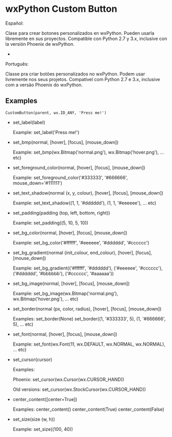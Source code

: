 wxPython Custom Button
======================

Español:

Clase para crear botones personalizados en wxPython. Pueden usarla libremente en sus proyectos. Compatible con Python 2.7 y 3.x, inclusive con la versión Phoenix de wxPython.

-

Português:

Classe pra criar botões personalizados no wxPython. Podem usar livremente nos seus projetos. Compatível com Python 2.7 e 3.x, inclusive com a versão Phoenix do wxPython.

Examples
--------

    CustomButton(parent, wx.ID_ANY, 'Press me!')
-
    set_label(label)
    
    Example:
    set_label('Press me!')
-
    set_bmp(normal, [hover], [focus], [mouse_down])
    
    Example:
    set_bmp(wx.Bitmap('normal.png'), wx.Bitmap('hover.png'), ... etc)
-
    set_foreground_color(normal, [hover], [focus], [mouse_down])
    
    Example:
    set_foreground_color('#333333', '#666666', mouse_down='#111111')
-
    set_text_shadow(normal (x, y, colour), [hover], [focus], [mouse_down])
    
    Example:
    set_text_shadow((1, 1, '#dddddd'), (1, 1, '#eeeeee'), ... etc)
-
    set_padding(padding (top, left, bottom, right))
    
    Example:
    set_padding((5, 10, 5, 10))
-
    set_bg_color(normal, [hover], [focus], [mouse_down])
    
    Example:
    set_bg_color('#ffffff', '#eeeeee', '#dddddd', '#cccccc')
-
    set_bg_gradient(normal (init_colour, end_colour), [hover], [focus], [mouse_down])
    
    Example:
    set_bg_gradient(('#ffffff', '#dddddd'), ('#eeeeee', '#cccccc'), ('#dddddd', '#bbbbbb'), ('#cccccc', '#aaaaaa'))
-
    set_bg_image(normal, [hover], [focus], [mouse_down])
    
    Example:
    set_bg_image(wx.Bitmap('normal.png'), wx.Bitmap('hover.png'), ... etc)
-
    set_border(normal (px, color, radius), [hover], [focus], [mouse_down])
    
    Examples:
    set_border(None)
    set_border((1, '#333333', 5), (1, '#666666', 5), ... etc)
-
    set_font(normal, [hover], [focus], [mouse_down])
    
    Example:
    set_font(wx.Font(11, wx.DEFAULT, wx.NORMAL, wx.NORMAL), ... etc)
-
    set_cursor(cursor)
    
    Examples:
    
    Phoenix:
    set_cursor(wx.Cursor(wx.CURSOR_HAND))
    
    Old versions:
    set_cursor(wx.StockCursor(wx.CURSOR_HAND))
-
    center_content([center=True])
    
    Examples:
    center_content()
    center_content(True)
    center_content(False)
-
    set_size(size (w, h))
    
    Example:
    set_size((100, 40))
